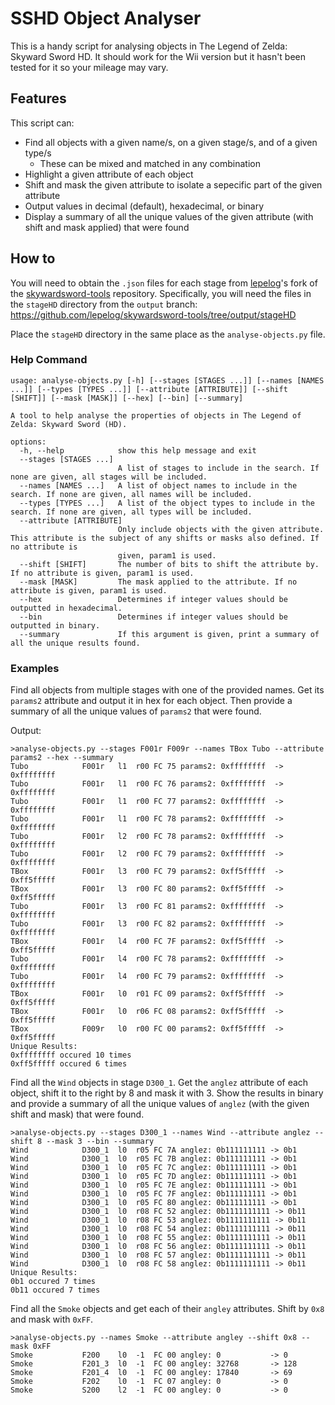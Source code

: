 # SSHD Object Analyser

This is a handy script for analysing objects in The Legend of Zelda: Skyward
Sword HD. It should work for the Wii version but it hasn't been tested for it
so your mileage may vary.

## Features

This script can:

* Find all objects with a given name/s, on a given stage/s, and of a given
  type/s
  * These can be mixed and matched in any combination
* Highlight a given attribute of each object
* Shift and mask the given attribute to isolate a sepecific part of the given
  attribute
* Output values in decimal (default), hexadecimal, or binary
* Display a summary of all the unique values of the given attribute (with
  shift and mask applied) that were found

## How to

You will need to obtain the `.json` files for each stage from
[lepelog](https://github.com/lepelog)'s fork of the
[skywardsword-tools](https://github.com/lepelog/skywardsword-tools)
repository. Specifically, you will need the files in the `stageHD` directory
from the `output` branch:
https://github.com/lepelog/skywardsword-tools/tree/output/stageHD

Place the `stageHD` directory in the same place as the `analyse-objects.py`
file.

### Help Command

```
usage: analyse-objects.py [-h] [--stages [STAGES ...]] [--names [NAMES ...]] [--types [TYPES ...]] [--attribute [ATTRIBUTE]] [--shift [SHIFT]] [--mask [MASK]] [--hex] [--bin] [--summary]

A tool to help analyse the properties of objects in The Legend of Zelda: Skyward Sword (HD).

options:
  -h, --help            show this help message and exit
  --stages [STAGES ...]
                        A list of stages to include in the search. If none are given, all stages will be included.
  --names [NAMES ...]   A list of object names to include in the search. If none are given, all names will be included.
  --types [TYPES ...]   A list of the object types to include in the search. If none are given, all types will be included.
  --attribute [ATTRIBUTE]
                        Only include objects with the given attribute. This attribute is the subject of any shifts or masks also defined. If no attribute is
                        given, param1 is used.
  --shift [SHIFT]       The number of bits to shift the attribute by. If no attribute is given, param1 is used.
  --mask [MASK]         The mask applied to the attribute. If no attribute is given, param1 is used.
  --hex                 Determines if integer values should be outputted in hexadecimal.
  --bin                 Determines if integer values should be outputted in binary.
  --summary             If this argument is given, print a summary of all the unique results found.
```

### Examples

Find all objects from multiple stages with one of the provided names. Get its
`params2` attribute and output it in hex for each object. Then provide a
summary of all the unique values of `params2` that were found.

Output:
```
>analyse-objects.py --stages F001r F009r --names TBox Tubo --attribute params2 --hex --summary
Tubo            F001r   l1  r00 FC 75 params2: 0xffffffff  -> 0xffffffff
Tubo            F001r   l1  r00 FC 76 params2: 0xffffffff  -> 0xffffffff
Tubo            F001r   l1  r00 FC 77 params2: 0xffffffff  -> 0xffffffff
Tubo            F001r   l1  r00 FC 78 params2: 0xffffffff  -> 0xffffffff
Tubo            F001r   l2  r00 FC 78 params2: 0xffffffff  -> 0xffffffff
Tubo            F001r   l2  r00 FC 79 params2: 0xffffffff  -> 0xffffffff
TBox            F001r   l3  r00 FC 79 params2: 0xff5fffff  -> 0xff5fffff
TBox            F001r   l3  r00 FC 80 params2: 0xff5fffff  -> 0xff5fffff
Tubo            F001r   l3  r00 FC 81 params2: 0xffffffff  -> 0xffffffff
Tubo            F001r   l3  r00 FC 82 params2: 0xffffffff  -> 0xffffffff
TBox            F001r   l4  r00 FC 7F params2: 0xff5fffff  -> 0xff5fffff
Tubo            F001r   l4  r00 FC 78 params2: 0xffffffff  -> 0xffffffff
Tubo            F001r   l4  r00 FC 79 params2: 0xffffffff  -> 0xffffffff
TBox            F001r   l0  r01 FC 09 params2: 0xff5fffff  -> 0xff5fffff
TBox            F001r   l0  r06 FC 08 params2: 0xff5fffff  -> 0xff5fffff
TBox            F009r   l0  r00 FC 00 params2: 0xff5fffff  -> 0xff5fffff
Unique Results:
0xffffffff occured 10 times
0xff5fffff occured 6 times
```


Find all the `Wind` objects in stage `D300_1`. Get the `anglez` attribute of
each object, shift it to the right by 8 and mask it with 3. Show the results
in binary and provide a summary of all the unique values of `anglez` (with the
given shift and mask) that were found.

```
>analyse-objects.py --stages D300_1 --names Wind --attribute anglez --shift 8 --mask 3 --bin --summary
Wind            D300_1  l0  r05 FC 7A anglez: 0b111111111 -> 0b1
Wind            D300_1  l0  r05 FC 7B anglez: 0b111111111 -> 0b1
Wind            D300_1  l0  r05 FC 7C anglez: 0b111111111 -> 0b1
Wind            D300_1  l0  r05 FC 7D anglez: 0b111111111 -> 0b1
Wind            D300_1  l0  r05 FC 7E anglez: 0b111111111 -> 0b1
Wind            D300_1  l0  r05 FC 7F anglez: 0b111111111 -> 0b1
Wind            D300_1  l0  r05 FC 80 anglez: 0b111111111 -> 0b1
Wind            D300_1  l0  r08 FC 52 anglez: 0b1111111111 -> 0b11
Wind            D300_1  l0  r08 FC 53 anglez: 0b1111111111 -> 0b11
Wind            D300_1  l0  r08 FC 54 anglez: 0b1111111111 -> 0b11
Wind            D300_1  l0  r08 FC 55 anglez: 0b1111111111 -> 0b11
Wind            D300_1  l0  r08 FC 56 anglez: 0b1111111111 -> 0b11
Wind            D300_1  l0  r08 FC 57 anglez: 0b1111111111 -> 0b11
Wind            D300_1  l0  r08 FC 58 anglez: 0b1111111111 -> 0b11
Unique Results:
0b1 occured 7 times
0b11 occured 7 times
```


Find all the `Smoke` objects and get each of their `angley` attributes. Shift
by `0x8` and mask with `0xFF`.

```
>analyse-objects.py --names Smoke --attribute angley --shift 0x8 --mask 0xFF
Smoke           F200    l0  -1  FC 00 angley: 0           -> 0
Smoke           F201_3  l0  -1  FC 00 angley: 32768       -> 128
Smoke           F201_4  l0  -1  FC 00 angley: 17840       -> 69
Smoke           F202    l0  -1  FC 07 angley: 0           -> 0
Smoke           S200    l2  -1  FC 00 angley: 0           -> 0
```
